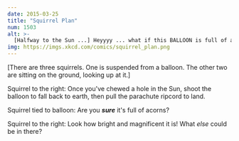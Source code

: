 ```yaml
---
date: 2015-03-25
title: "Squirrel Plan"
num: 1503
alt: >-
  [Halfway to the Sun ...] Heyyyy ... what if this BALLOON is full of acorns?!
img: https://imgs.xkcd.com/comics/squirrel_plan.png
---
```

[There are three squirrels.  One is suspended from a balloon. The other two are sitting on the ground, looking up at it.]

Squirrel to the right: Once you've chewed a hole in the Sun, shoot the balloon to fall back to earth, then pull the parachute ripcord to land.

Squirrel tied to balloon: Are you ***sure*** it's full of acorns?

Squirrel to the right: Look how bright and magnificent it is! What *else* could be in there?
